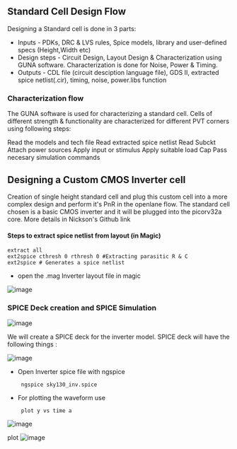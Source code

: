 ## Standard Cell Design Flow

Designing a Standard cell is done in 3 parts:

* Inputs - PDKs, DRC & LVS rules, Spice models, library and user-defined specs (Height,Width etc)
* Design steps - Circuit Design, Layout Design & Characterization using GUNA software. Characterization is done for Noise, Power & Timing.
* Outputs - CDL file (circuit desciption language file), GDS II, extracted spice netlist(.cir), timing, noise, power.libs function
  
### Characterization flow
The GUNA software is used for characterizing a standard cell. Cells of different strength & functionality are characterized for different PVT corners using following steps:

Read the models and tech file
Read extracted spice netlist
Read Subckt
Attach power sources
Apply input or stimulus
Apply suitable load Cap
Pass necesary simulation commands


## Designing a Custom CMOS Inverter cell
Creation of single height standard cell and plug this custom cell into a more complex design and perform it's PnR in the openlane flow. The standard cell chosen is a basic CMOS inverter and it will be plugged into the picorv32a core. More details in Nickson's Github link

#### Steps to extract spice netlist from layout (in Magic)

    extract all
    ext2spice cthresh 0 rthresh 0 #Extracting parasitic R & C
    ext2spice # Generates a spice netlist

* open the .mag Inverter layout file in magic
  

![image](https://github.com/user-attachments/assets/3ee283e8-c073-4c79-95a8-749f8d924094)

### SPICE Deck creation and SPICE Simulation 


![image](https://github.com/user-attachments/assets/347cb0bd-4f0d-45c1-a7a8-c9d1722e6358)

We will create a SPICE deck for the inverter model. SPICE deck will have the following things :

![image](https://github.com/user-attachments/assets/6812bac6-f256-432a-80b4-79e241bd9be0)

* Open Inverter spice file with ngspice
    
       ngspice sky130_inv.spice

*  For plotting the waveform use
    
        plot y vs time a 

![image](https://github.com/user-attachments/assets/e4978e22-1d32-49aa-8b12-560300375745)



plot
![image](https://github.com/user-attachments/assets/05df209c-5c74-44b7-8335-f7d1e54bd2e3)
